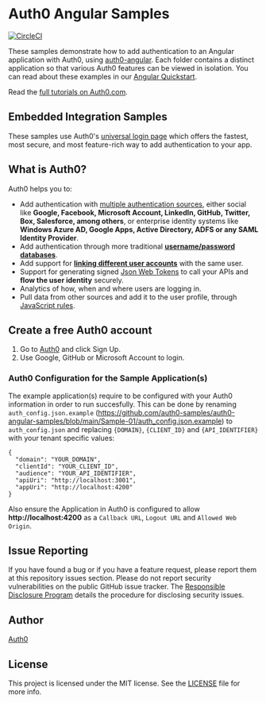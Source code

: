# Auth0 Angular Samples

[![CircleCI](https://circleci.com/gh/auth0-samples/auth0-angular-samples.svg?style=svg)](https://circleci.com/gh/auth0-samples/auth0-angular-samples)

These samples demonstrate how to add authentication to an Angular application with Auth0, using [auth0-angular](https://github.com/auth0/auth0-angular). Each folder contains a distinct application so that various Auth0 features can be viewed in isolation. You can read about these examples in our [Angular Quickstart](https://auth0.com/docs/quickstart/spa/angular).

Read the [full tutorials on Auth0.com](https://auth0.com/docs/quickstart/spa/angular).

## Embedded Integration Samples

These samples use Auth0's [universal login page](https://auth0.com/docs/hosted-pages/login) which offers the fastest, most secure, and most feature-rich way to add authentication to your app.

## What is Auth0?

Auth0 helps you to:

- Add authentication with [multiple authentication sources](https://docs.auth0.com/identityproviders), either social like **Google, Facebook, Microsoft Account, LinkedIn, GitHub, Twitter, Box, Salesforce, among others**, or enterprise identity systems like **Windows Azure AD, Google Apps, Active Directory, ADFS or any SAML Identity Provider**.
- Add authentication through more traditional **[username/password databases](https://docs.auth0.com/mysql-connection-tutorial)**.
- Add support for **[linking different user accounts](https://docs.auth0.com/link-accounts)** with the same user.
- Support for generating signed [Json Web Tokens](https://docs.auth0.com/jwt) to call your APIs and **flow the user identity** securely.
- Analytics of how, when and where users are logging in.
- Pull data from other sources and add it to the user profile, through [JavaScript rules](https://docs.auth0.com/rules).

## Create a free Auth0 account

1. Go to [Auth0](https://auth0.com/signup) and click Sign Up.
2. Use Google, GitHub or Microsoft Account to login.

### Auth0 Configuration for the Sample Application(s)
The example application(s) require to be configured with your Auth0 information in order to run succesfully.
This can be done by renaming `auth_config.json.example` (https://github.com/auth0-samples/auth0-angular-samples/blob/main/Sample-01/auth_config.json.example) to `auth_config.json` and replacing `{DOMAIN}`, `{CLIENT_ID}` and `{API_IDENTIFIER}` with your tenant specific values:

```
{
  "domain": "YOUR_DOMAIN",
  "clientId": "YOUR_CLIENT_ID",
  "audience": "YOUR_API_IDENTIFIER",
  "apiUri": "http://localhost:3001",
  "appUri": "http://localhost:4200"
}
```

Also ensure the Application in Auth0 is configured to allow **http://localhost:4200** as a `Callback URL`, `Logout URL` and `Allowed Web Origin`.

## Issue Reporting

If you have found a bug or if you have a feature request, please report them at this repository issues section. Please do not report security vulnerabilities on the public GitHub issue tracker. The [Responsible Disclosure Program](https://auth0.com/whitehat) details the procedure for disclosing security issues.

## Author

[Auth0](https://auth0.com)

## License

This project is licensed under the MIT license. See the [LICENSE](LICENSE) file for more info.
